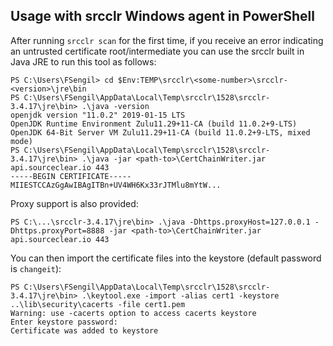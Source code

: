 ## Usage with srcclr Windows agent in PowerShell

After running `srcclr scan` for the first time, if you receive an error indicating an untrusted certificate root/intermediate you can use the srcclr built in Java JRE to run this tool as follows:

```pwsh
PS C:\Users\FSengil> cd $Env:TEMP\srcclr\<some-number>\srcclr-<version>\jre\bin
PS C:\Users\FSengil\AppData\Local\Temp\srcclr\1528\srcclr-3.4.17\jre\bin> .\java -version
openjdk version "11.0.2" 2019-01-15 LTS
OpenJDK Runtime Environment Zulu11.29+11-CA (build 11.0.2+9-LTS)
OpenJDK 64-Bit Server VM Zulu11.29+11-CA (build 11.0.2+9-LTS, mixed mode)
PS C:\Users\FSengil\AppData\Local\Temp\srcclr\1528\srcclr-3.4.17\jre\bin> .\java -jar <path-to>\CertChainWriter.jar api.sourceclear.io 443
-----BEGIN CERTIFICATE-----
MIIESTCCAzGgAwIBAgITBn+UV4WH6Kx33rJTMlu8mYtW...
```

Proxy support is also provided:

```pwsh
PS C:\...\srcclr-3.4.17\jre\bin> .\java -Dhttps.proxyHost=127.0.0.1 -Dhttps.proxyPort=8888 -jar <path-to>\CertChainWriter.jar api.sourceclear.io 443
```

You can then import the certificate files into the keystore (default password is `changeit`):

```pwsh
PS C:\Users\FSengil\AppData\Local\Temp\srcclr\1528\srcclr-3.4.17\jre\bin> .\keytool.exe -import -alias cert1 -keystore ..\lib\security\cacerts -file cert1.pem
Warning: use -cacerts option to access cacerts keystore
Enter keystore password:
Certificate was added to keystore
```
